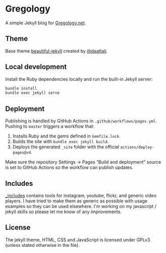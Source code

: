 # Gregology

A simple Jekyll blog for [Gregology.net](https://gregology.net).

## Theme
Base theme [beautiful-jekyll](https://github.com/daattali/beautiful-jekyll) created by [@daattali](https://github.com/daattali).

## Local development
Install the Ruby dependencies locally and run the built-in Jekyll server:

```bash
bundle install
bundle exec jekyll serve
```

## Deployment
Publishing is handled by GitHub Actions in `.github/workflows/pages.yml`. Pushing to `master` triggers a workflow that:

1. Installs Ruby and the gems defined in `Gemfile.lock`.
2. Builds the site with `bundle exec jekyll build`.
3. Deploys the generated `_site` folder with the official `actions/deploy-pages@v4`.

Make sure the repository Settings → Pages “Build and deployment” source is set to GitHub Actions so the workflow can publish updates.

## Includes
[_includes](https://github.com/gregology/gregology.github.io/tree/master/_includes) contains tools for instagram, youtube, flickr, and generic video players. I have tried to make them as generic as possible with usage examples so they can be used elsewhere. I'm working on my javascript / jekyll skills so please let me know of any improvements.

## License
The jekyll theme, HTML, CSS and JavaScript is licensed under GPLv3 (unless stated otherwise in the file).

